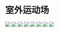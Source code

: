 # 室外运动场

<div class="image-slide">
<img src="https://img.xmummap.com/1_outdoor%20%281%29.webp" />
<img src="https://img.xmummap.com/1_outdoor%20%282%29.webp" />
<img src="https://img.xmummap.com/1_outdoor%20%283%29.webp" />
<img src="https://img.xmummap.com/1_outdoor%20%284%29.webp" />
<img src="https://img.xmummap.com/1_outdoor%20%286%29.webp" />
<img src="https://img.xmummap.com/1_outdoor%20%285%29.webp" />
<img src="https://img.xmummap.com/1_outdoor%20%287%29.webp" />
<img src="https://img.xmummap.com/1_outdoor%20%288%29.webp" />
</div>
